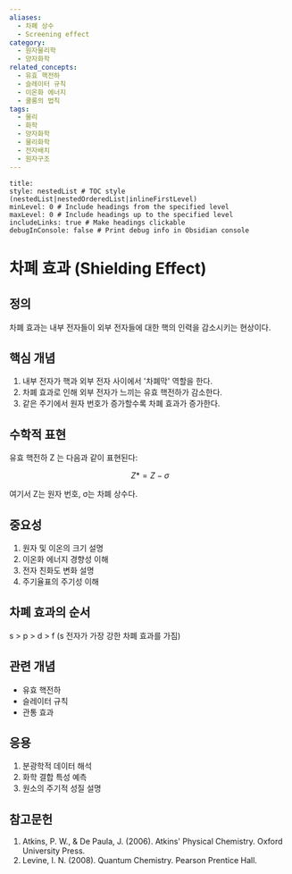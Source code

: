 ```yaml
---
aliases:
  - 차폐 상수
  - Screening effect
category:
  - 원자물리학
  - 양자화학
related_concepts:
  - 유효 핵전하
  - 슬레이터 규칙
  - 이온화 에너지
  - 쿨롱의 법칙
tags:
  - 물리
  - 화학
  - 양자화학
  - 물리화학
  - 전자배치
  - 원자구조
---
```


```table-of-contents
title: 
style: nestedList # TOC style (nestedList|nestedOrderedList|inlineFirstLevel)
minLevel: 0 # Include headings from the specified level
maxLevel: 0 # Include headings up to the specified level
includeLinks: true # Make headings clickable
debugInConsole: false # Print debug info in Obsidian console
```

# 차폐 효과 (Shielding Effect)

## 정의
차폐 효과는 내부 전자들이 외부 전자들에 대한 핵의 인력을 감소시키는 현상이다.

## 핵심 개념
1. 내부 전자가 핵과 외부 전자 사이에서 '차폐막' 역할을 한다.
2. 차폐 효과로 인해 외부 전자가 느끼는 유효 핵전하가 감소한다.
3. 같은 주기에서 원자 번호가 증가할수록 차폐 효과가 증가한다.

## 수학적 표현
유효 핵전하 Z 는 다음과 같이 표현된다:

$$ Z* = Z - \sigma $$

여기서 Z는 원자 번호, σ는 차폐 상수다.

## 중요성
1. 원자 및 이온의 크기 설명
2. 이온화 에너지 경향성 이해
3. 전자 친화도 변화 설명
4. 주기율표의 주기성 이해

## 차폐 효과의 순서
s > p > d > f (s 전자가 가장 강한 차폐 효과를 가짐)

## 관련 개념
- 유효 핵전하
- 슬레이터 규칙
- 관통 효과

## 응용
1. 분광학적 데이터 해석
2. 화학 결합 특성 예측
3. 원소의 주기적 성질 설명

## 참고문헌
1. Atkins, P. W., & De Paula, J. (2006). Atkins' Physical Chemistry. Oxford University Press.
2. Levine, I. N. (2008). Quantum Chemistry. Pearson Prentice Hall.